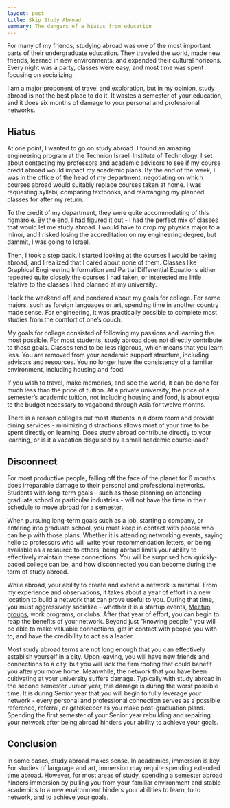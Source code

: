 ```yaml
---
layout: post
title: Skip Study Abroad 
summary: The dangers of a hiatus from education
---
```



For many of my friends, studying abroad was one of the most important parts of their undergraduate education. They traveled the world, made new friends, learned in new environments, and expanded their cultural horizons. Every night was a party, classes were easy, and most time was spent focusing on socializing. 

I am a major proponent of travel and exploration, but in my opinion, study abroad is not the best place to do it. It wastes a semester of your education, and it does six months of damage to your personal and professional networks. 

## Hiatus

At one point, I wanted to go on study abroad. I found an amazing engineering program at the Technion Israeli Institute of Technology. I set about contacting my professors and academic advisors to see if my course credit abroad would impact my academic plans. By the end of the week, I was in the office of the head of my department, negotiating on which courses abroad would suitably replace courses taken at home. I was requesting syllabi, comparing textbooks, and rearranging my planned classes for after my return. 

To the credit of my department, they were quite accommodating of this rigmarole. By the end, I had figured it out - I had the perfect mix of classes that would let me study abroad. I would have to drop my physics major to a minor, and I risked losing the accreditation on my engineering degree, but dammit, I was going to Israel.  

Then, I took a step back. I started looking at the courses I would be taking abroad, and I realized that I cared about none of them. Classes like Graphical Engineering Information and Partial Differential Equations either repeated quite closely the courses I had taken, or interested me little relative to the classes I had planned at my university. 

I took the weekend off, and pondered about my goals for college. For some majors, such as foreign languages or art, spending time in another country made sense. For engineering, it was practically possible to complete most studies from the comfort of one’s couch. 

My goals for college consisted of following my passions and learning the most possible. For most students, study abroad does not directly contribute to those goals. Classes tend to be less rigorous, which means that you learn less. You are removed from your academic support structure, including advisors and resources. You no longer have the consistency of a familiar environment, including housing and food. 

If you wish to travel, make memories, and see the world, it can be done for much less than the price of tuition. At a private university, the price of a semester’s academic tuition, not including housing and food, is about equal to the budget necessary to vagabond through Asia for twelve months. 

There is a reason colleges put most students in a dorm room and provide dining services - minimizing distractions allows most of your time to be spent directly on learning. Does study abroad contribute directly to your learning, or is it a vacation disguised by a small academic course load?

## Disconnect

For most productive people, falling off the face of the planet for 6 months does irreparable damage to their personal and professional networks. Students with long-term goals - such as those planning on attending graduate school or particular industries - will not have the time in their schedule to move abroad for a semester.  

When pursuing long-term goals such as a job, starting a company, or entering into graduate school, you must keep in contact with people who can help with those plans. Whether it is attending networking events, saying hello to professors who will write your recommendation letters, or being available as a resource to others, being abroad limits your ability to effectively maintain these connections. You will be surprised how quickly-paced college can be, and how disconnected you can become during the term of study abroad. 

While abroad, your ability to create and extend a network is minimal. From my experience and observations, it takes about a year of effort in a new location to build a network that can prove useful to you. During that time, you must aggressively socialize - whether it is a startup events, [Meetup groups](http://www.meetup.com/), work programs, or clubs. After that year of effort, you can begin to reap the benefits of your network. Beyond just "knowing people," you will be able to make valuable connections, get in contact with people you with to, and have the credibility to act as a leader. 

Most study abroad terms are not long enough that you can effectively establish yourself in a city. Upon leaving, you will have new friends and connections to a city, but you will lack the firm rooting that could benefit you after you move home. Meanwhile, the network that you have been cultivating at your university suffers damage. Typically with study abroad in the second semester Junior year, this damage is during the worst possible time. It is during Senior year that you will begin to fully leverage your network - every personal and professional connection serves as a possible reference, referral, or gatekeeper as you make post-graduation plans. Spending the first semester of your Senior year rebuilding and repairing your network after being abroad hinders your ability to achieve your goals.

## Conclusion

In some cases, study abroad makes sense. In academics, immersion is key. For studies of language and art, immersion may require spending extended time abroad. However, for most areas of study, spending a semester abroad hinders immersion by pulling you from your familiar environment and stable academics to a new environment hinders your abilities to learn, to to network, and to achieve your goals. 
